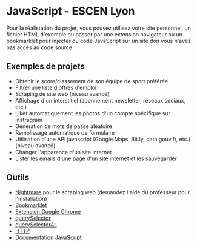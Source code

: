 JavaScript - ESCEN Lyon
=======================

Pour la réalistation du projet, vous pouvez utilisez votre site personnel,
un fichier HTML d'exemple ou passer par une extension navigateur ou un bookmarklet
pour injecter du code JavaScript sur un site don vous n'avez pas accès au
code source.

Exemples de projets
-------------------

- Obtenir le score/classement de son équipe de sport préférée
- Filtrer une liste d'offres d'emploi
- Scraping de site web (niveau avancé)
- Affichage d'un interstitiel (abonnement newsletter, réseaux sociaux, etc.)
- Liker automatiquement les photos d'un compte spécifique sur Instragram
- Génération de mots de passe aléatoire
- Remplissage automatique de formulaire
- Utilisation d'une API javascript (Google Maps, Bit.ly, data.gouv.fr, etc.) (niveau avancé)
- Changer l'apparence d'un site internet
- Lister les emails d'une page d'un site internet et les sauvegarder


Outils
------

- [Nightmare](http://www.nightmarejs.org/) pour le scraping web (demandez l'aide du professeur pour l'installation)
- [Bookmarklet](http://mrcoles.com/bookmarklet/)
- [Extension Google Chrome](https://developer.chrome.com/extensions/getstarted)
- [querySelector](https://developer.mozilla.org/fr/docs/Web/API/Document/querySelector)
- [querySelectorAll](https://developer.mozilla.org/fr/docs/Web/API/document/querySelectorAll)
- [HTTP](https://developer.mozilla.org/en-US/docs/Web/API/Fetch_API/Using_Fetch)
- [Documentation JavaScript](https://developer.mozilla.org/fr/docs/Web/JavaScript/Reference)
